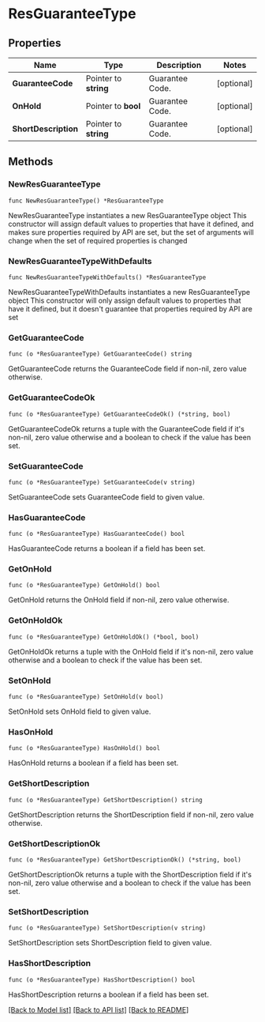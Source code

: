 # ResGuaranteeType

## Properties

Name | Type | Description | Notes
------------ | ------------- | ------------- | -------------
**GuaranteeCode** | Pointer to **string** | Guarantee Code. | [optional] 
**OnHold** | Pointer to **bool** | Guarantee Code. | [optional] 
**ShortDescription** | Pointer to **string** | Guarantee Code. | [optional] 

## Methods

### NewResGuaranteeType

`func NewResGuaranteeType() *ResGuaranteeType`

NewResGuaranteeType instantiates a new ResGuaranteeType object
This constructor will assign default values to properties that have it defined,
and makes sure properties required by API are set, but the set of arguments
will change when the set of required properties is changed

### NewResGuaranteeTypeWithDefaults

`func NewResGuaranteeTypeWithDefaults() *ResGuaranteeType`

NewResGuaranteeTypeWithDefaults instantiates a new ResGuaranteeType object
This constructor will only assign default values to properties that have it defined,
but it doesn't guarantee that properties required by API are set

### GetGuaranteeCode

`func (o *ResGuaranteeType) GetGuaranteeCode() string`

GetGuaranteeCode returns the GuaranteeCode field if non-nil, zero value otherwise.

### GetGuaranteeCodeOk

`func (o *ResGuaranteeType) GetGuaranteeCodeOk() (*string, bool)`

GetGuaranteeCodeOk returns a tuple with the GuaranteeCode field if it's non-nil, zero value otherwise
and a boolean to check if the value has been set.

### SetGuaranteeCode

`func (o *ResGuaranteeType) SetGuaranteeCode(v string)`

SetGuaranteeCode sets GuaranteeCode field to given value.

### HasGuaranteeCode

`func (o *ResGuaranteeType) HasGuaranteeCode() bool`

HasGuaranteeCode returns a boolean if a field has been set.

### GetOnHold

`func (o *ResGuaranteeType) GetOnHold() bool`

GetOnHold returns the OnHold field if non-nil, zero value otherwise.

### GetOnHoldOk

`func (o *ResGuaranteeType) GetOnHoldOk() (*bool, bool)`

GetOnHoldOk returns a tuple with the OnHold field if it's non-nil, zero value otherwise
and a boolean to check if the value has been set.

### SetOnHold

`func (o *ResGuaranteeType) SetOnHold(v bool)`

SetOnHold sets OnHold field to given value.

### HasOnHold

`func (o *ResGuaranteeType) HasOnHold() bool`

HasOnHold returns a boolean if a field has been set.

### GetShortDescription

`func (o *ResGuaranteeType) GetShortDescription() string`

GetShortDescription returns the ShortDescription field if non-nil, zero value otherwise.

### GetShortDescriptionOk

`func (o *ResGuaranteeType) GetShortDescriptionOk() (*string, bool)`

GetShortDescriptionOk returns a tuple with the ShortDescription field if it's non-nil, zero value otherwise
and a boolean to check if the value has been set.

### SetShortDescription

`func (o *ResGuaranteeType) SetShortDescription(v string)`

SetShortDescription sets ShortDescription field to given value.

### HasShortDescription

`func (o *ResGuaranteeType) HasShortDescription() bool`

HasShortDescription returns a boolean if a field has been set.


[[Back to Model list]](../README.md#documentation-for-models) [[Back to API list]](../README.md#documentation-for-api-endpoints) [[Back to README]](../README.md)


